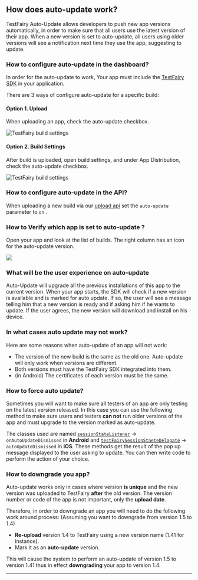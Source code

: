 ## How does auto-update work?
TestFairy Auto-Update allows developers to push new app versions automatically, in order to make sure that all users use the latest version of their app. When a new version is set to auto-update, all users using older versions will see a notification next time they use the app, suggesting to update.

### How to configure auto-update in the dashboard?
In order for the auto-update to work, Your app must include the [TestFairy SDK](https://docs.testfairy.com/SDK/Adding_The_SDK_To_Your_App.html) in your application.

There are 3 ways of configure auto-update for a specific build:

#### Option 1. Upload 

When uploading an app, check the auto-update checkbox.

![TestFairy build settings ](/img/auto-update-img2.png)

#### Option 2. Build Settings

After build is uploaded, open build settings, and under App Distribution, check the auto-update checkbox.

![TestFairy build settings ](/img/auto-update-img1.png)

### How to configure auto-update in the API?

When uploading a new build via our [upload api](https://docs.testfairy.com/API/Upload_API.html) set the `auto-update` parameter to `on` .

### How to Verify which app is set to auto-update ?

Open your app and look at the list of builds. The right column has an icon for the auto-update version.

![](/img/auto-update-dashboard-place.png)


### What will be the user experience on auto-update

Auto-Update will upgrade all the previous installations of this app to the current version. 
When your app starts, the SDK will check if a new version is available and is marked for auto update.
If so, the user will see a message telling him that a new version is ready and if asking him if he wants to update.
If the user agrees, the new version will download and install on his device. 

### In what cases auto update may not work?

Here are some reasons when auto-update of an app will not work:
* The version of the new build is the same as the old one. Auto-update will only work when versions are different.
* Both versions must have the TestFairy SDK integrated into them.
* (in Android) The certificates of each version must be the same.


### How to force auto update?

Sometimes you will want to make sure all testers of an app are only testing on the latest version released. In this case you can use the following method to make sure users and testers **can not** run older versions of the app and must upgrade to the version marked as auto-update.

The classes used are named [`sessionStateListener`](https://docs.testfairy.com/reference/android/com/testfairy/SessionStateListener.html#SessionStateListener--) → `onAutoUpdateDismissed` in **Android** and [`testFairySessionStaeteDelagate`](https://app.testfairy.com/reference/ios/Protocols/TestFairySessionStateDelegate.html) → `autoUpdateDismissed` in **iOS**.
These methods get the result of the pop up message displayed to the user asking to update. You can then write code to perform the action of your choice.


### How to downgrade you app?

Auto-update works only in cases where version **is unique** and the new version was uploaded to TestFairy **after** the old version. The version number or code of the app is not important, only the __upload date__.

Therefore, in order to downgrade an app you will need to do the following work around process:
   (Assuming you want to downgrade from version 1.5 to 1.4)

   * **Re-upload** version 1.4 to TestFairy using a new version name (1.41 for instance).
   * Mark it as an **auto-update** version.

This will cause the system to perform an auto-update of version 1.5 to version 1.41 thus in effect **downgrading** your app to version 1.4.


----------



